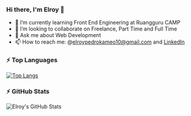 ### Hi there, I'm Elroy 👋

- 🌱 I’m currently learning Front End Engineering at Ruangguru CAMP
- 👯 I’m looking to collaborate on Freelance, Part Time and Full Time
- 💬 Ask me about Web Development
- 📫 How to reach me: @elroypedrokameo10@gmail.com and [LinkedIn](https://www.linkedin.com/in/elroypedrokameo/)



### :zap: Top Languages
[![Top Langs](https://github-readme-stats.vercel.app/api/top-langs/?username=elroypedrokameo&layout=compact)](https://github.com/elroypedrokameo/github-readme-stats)



### :zap: GitHub Stats

  <img align="left" alt="Elroy's GitHub Stats" src="https://github-readme-stats.vercel.app/api?username=elroypedrokameo&show_icons=true&theme=radical" />
  

